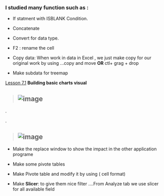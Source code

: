 



### I studied many function such as :


- If statment with ISBLANK Condition.

- Concatenate 

- Convert for data type.

- F2 : rename the cell

- Copy data: When work in data in Excel , we just make copy for our original work by using ...copy and move  **OR** ctl+ grag + drop

- Make subdata for treemap 

[Lesson 7.1](https://www.linkedin.com/learning/learning-data-analytics-2/building-basic-charts-visual?contextUrn=urn%3Ali%3AlyndaLearningPath%3A5ec59c4a498e70845153bbc5&resume=false)  **Building basic charts visual**

>  ## ![image](https://user-images.githubusercontent.com/36210723/105228652-8111fc80-5b6b-11eb-84cf-18d6d6d3da4d.png)

.

.


>  ## ![image](https://user-images.githubusercontent.com/36210723/105228546-5627a880-5b6b-11eb-82e4-e816a8def61f.png)


- Make the replace window to show the impact in the other application programe


- Make some pivote tables



- Make Pivote table and modify it by using  ( cell format)


- Make **Slicer**: to give them nice filter ....From Analyze tab we use slicer for all available field
